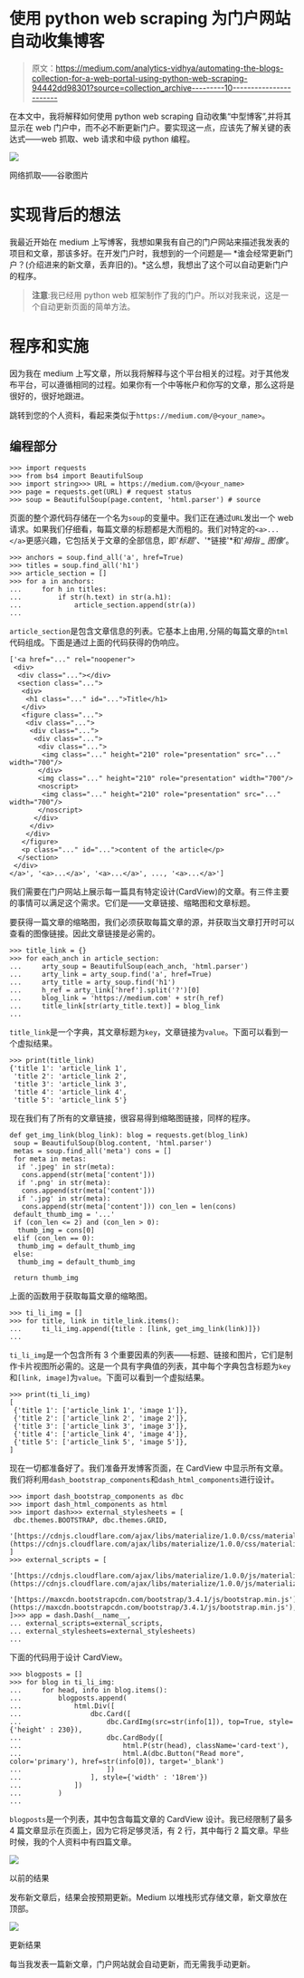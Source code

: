 # 使用 python web scraping 为门户网站自动收集博客

> 原文：<https://medium.com/analytics-vidhya/automating-the-blogs-collection-for-a-web-portal-using-python-web-scraping-94442dd98301?source=collection_archive---------10----------------------->

在本文中，我将解释如何使用 python web scraping 自动收集“中型博客”,并将其显示在 web 门户中，而不必不断更新门户。要实现这一点，应该先了解关键的表达式——web 抓取、web 请求和中级 python 编程。

![](img/3c1df5376718ab151ee67a7d9f27fb10.png)

网络抓取——谷歌图片

# 实现背后的想法

我最近开始在 medium 上写博客，我想如果我有自己的门户网站来描述我发表的项目和文章，那该多好。在开发门户时，我想到的一个问题是— *谁会经常更新门户？(介绍进来的新文章，丢弃旧的)。*这么想，我想出了这个可以自动更新门户的程序。

> **注意**:我已经用 python web 框架制作了我的门户。所以对我来说，这是一个自动更新页面的简单方法。

# 程序和实施

因为我在 medium 上写文章，所以我将解释与这个平台相关的过程。对于其他发布平台，可以遵循相同的过程。如果你有一个中等帐户和你写的文章，那么这将是很好的，很好地跟进。

跳转到您的个人资料，看起来类似于`https://medium.com/@<your_name>`。

## 编程部分

```
>>> import requests
>>> from bs4 import BeautifulSoup
>>> import string>>> URL = https://medium.com/@<your_name>
>>> page = requests.get(URL) # request status
>>> soup = BeautifulSoup(page.content, 'html.parser') # source
```

页面的整个源代码存储在一个名为`soup`的变量中。我们正在通过`URL`发出一个 web 请求。如果我们仔细看，每篇文章的标题都是大而粗的。我们对特定的`<a>...</a>`更感兴趣，它包括关于文章的全部信息，即'*标题'*、'*链接'*和'*拇指 _ 图像'*。

```
>>> anchors = soup.find_all('a', href=True)
>>> titles = soup.find_all('h1')
>>> article_section = []
>>> for a in anchors:
...     for h in titles:
...         if str(h.text) in str(a.h1):
...             article_section.append(str(a))
...
```

`article_section`是包含文章信息的列表。它基本上由用`,`分隔的每篇文章的`html`代码组成。下面是通过上面的代码获得的伪响应。

```
['<a href="..." rel="noopener">
 <div>
  <div class="..."></div>
  <section class="...">
   <div>
    <h1 class="..." id="...">Title</h1>
   </div>
   <figure class="...">
    <div class="...">
     <div class="...">
      <div class="...">
       <div class="...">
        <img class="..." height="210" role="presentation" src="..." width="700"/>
       </div>
       <img class="..." height="210" role="presentation" width="700"/>
       <noscript>
        <img class="..." height="210" role="presentation" src="..." width="700"/>
       </noscript>
      </div>
     </div>
    </div>
   </figure>
   <p class="..." id="...">content of the article</p>
  </section>
 </div>
</a>', '<a>...</a>', '<a>...</a>', ..., '<a>...</a>']
```

我们需要在门户网站上展示每一篇具有特定设计(CardView)的文章。有三件主要的事情可以满足这个需求。它们是——文章链接、缩略图和文章标题。

要获得一篇文章的缩略图，我们必须获取每篇文章的源，并获取当文章打开时可以查看的图像链接。因此文章链接是必需的。

```
>>> title_link = {}
>>> for each_anch in article_section:
...     arty_soup = BeautifulSoup(each_anch, 'html.parser')
...     arty_link = arty_soup.find('a', href=True)
...     arty_title = arty_soup.find('h1')
...     h_ref = arty_link['href'].split('?')[0]
...     blog_link = 'https://medium.com' + str(h_ref)
...     title_link[str(arty_title.text)] = blog_link
...
```

`title_link`是一个字典，其文章标题为`key`，文章链接为`value`。下面可以看到一个虚拟结果。

```
>>> print(title_link)
{'title 1': 'article_link 1', 
 'title 2': 'article_link 2',
 'title 3': 'article_link 3',
 'title 4': 'article_link 4',
 'title 5': 'article_link 5'}
```

现在我们有了所有的文章链接，很容易得到缩略图链接，同样的程序。

```
def get_img_link(blog_link): blog = requests.get(blog_link)
 soup = BeautifulSoup(blog.content, 'html.parser')
 metas = soup.find_all('meta') cons = []
 for meta in metas:
  if '.jpeg' in str(meta):
   cons.append(str(meta['content']))
  if '.png' in str(meta):
   cons.append(str(meta['content']))
  if '.jpg' in str(meta):
   cons.append(str(meta['content'])) con_len = len(cons)
 default_thumb_img = '...'
 if (con_len <= 2) and (con_len > 0):
  thumb_img = cons[0]
 elif (con_len == 0):
  thumb_img = default_thumb_img
 else:
  thumb_img = default_thumb_img

 return thumb_img
```

上面的函数用于获取每篇文章的缩略图。

```
>>> ti_li_img = []
>>> for title, link in title_link.items():
...     ti_li_img.append({title : [link, get_img_link(link)]})
...
```

`ti_li_img`是一个包含所有 3 个重要因素的列表——标题、链接和图片，它们是制作卡片视图所必需的。这是一个具有字典值的列表，其中每个字典包含标题为`key`和`[link, image]`为`value`。下面可以看到一个虚拟结果。

```
>>> print(ti_li_img)
[
 {'title 1': ['article_link 1', 'image 1']},
 {'title 2': ['article_link 2', 'image 2']},
 {'title 3': ['article_link 3', 'image 3']},
 {'title 4': ['article_link 4', 'image 4']},
 {'title 5': ['article_link 5', 'image 5']},
]
```

现在一切都准备好了。我们准备开发博客页面，在 CardView 中显示所有文章。我们将利用`dash_bootstrap_components`和`dash_html_components`进行设计。

```
>>> import dash_bootstrap_components as dbc
>>> import dash_html_components as html
>>> import dash>>> external_stylesheets = [
 dbc.themes.BOOTSTRAP, dbc.themes.GRID,
 '[https://cdnjs.cloudflare.com/ajax/libs/materialize/1.0.0/css/materialize.min.css'](https://cdnjs.cloudflare.com/ajax/libs/materialize/1.0.0/css/materialize.min.css'),
]
>>> external_scripts = [
 '[https://cdnjs.cloudflare.com/ajax/libs/materialize/1.0.0/js/materialize.min.js'](https://cdnjs.cloudflare.com/ajax/libs/materialize/1.0.0/js/materialize.min.js'),
 '[https://maxcdn.bootstrapcdn.com/bootstrap/3.4.1/js/bootstrap.min.js'](https://maxcdn.bootstrapcdn.com/bootstrap/3.4.1/js/bootstrap.min.js'),
]>>> app = dash.Dash(__name__,
... external_scripts=external_scripts,
... external_stylesheets=external_stylesheets)
...
```

下面的代码用于设计 CardView。

```
>>> blogposts = []
>>> for blog in ti_li_img:
...     for head, info in blog.items():
...         blogposts.append(
...             html.Div([
...                 dbc.Card([
...                     dbc.CardImg(src=str(info[1]), top=True, style={'height' : 230}),
...                     dbc.CardBody([
...                         html.P(str(head), className='card-text'),
...                         html.A(dbc.Button("Read more", color='primary'), href=str(info[0]), target='_blank')
...                     ])
...                 ], style={'width' : '18rem'})
...             ])
...         )
...
```

`blogposts`是一个列表，其中包含每篇文章的 CardView 设计。我已经限制了最多 4 篇文章显示在页面上，因为它将足够灵活，有 2 行，其中每行 2 篇文章。早些时候，我的个人资料中有四篇文章。

![](img/cf88f19b3771b8b0944b8f657b695a5f.png)

以前的结果

发布新文章后，结果会按预期更新。Medium 以堆栈形式存储文章，新文章放在顶部。

![](img/de5e3cc89a1d442f30fa915ac3a65ae6.png)

更新结果

每当我发表一篇新文章，门户网站就会自动更新，而无需我手动更新。